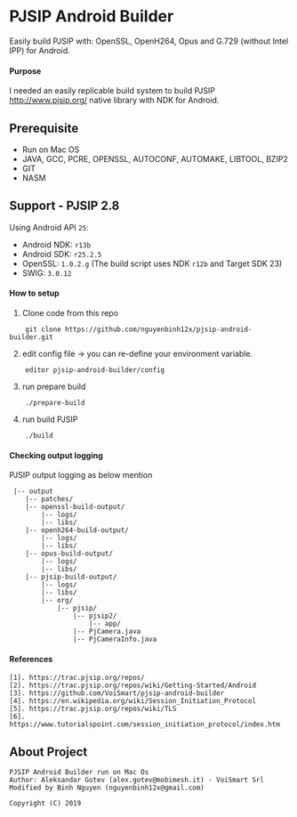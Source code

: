 # PJSIP Android Builder
Easily build PJSIP with: OpenSSL, OpenH264, Opus and G.729 (without Intel IPP) for Android.

#### Purpose
I needed an easily replicable build system to build PJSIP http://www.pjsip.org/ native library with NDK for Android. 

## Prerequisite
- Run on Mac OS
- JAVA, GCC, PCRE, OPENSSL, AUTOCONF, AUTOMAKE, LIBTOOL, BZIP2
- GIT
- NASM

## Support - PJSIP 2.8
Using Android API `25`:
- Android NDK: `r13b`
- Android SDK: `r25.2.5`
- OpenSSL: `1.0.2.g` (The build script uses NDK `r12b` and Target SDK 23)
- SWIG: `3.0.12`

#### How to setup
1. Clone code from this repo
```
    git clone https://github.com/nguyenbinh12x/pjsip-android-builder.git
```
2. edit config file -> you can re-define your environment variable.
```
    editor pjsip-android-builder/config
```
3. run prepare build
```
    ./prepare-build
```
4. run build PJSIP
```
    ./build
```

#### Checking output logging
PJSIP output logging as below mention
```
 |-- output
    |-- patches/
    |-- openssl-build-output/
        |-- logs/
        |-- libs/
    |-- openh264-build-output/
        |-- logs/
        |-- libs/    
    |-- opus-build-output/
        |-- logs/
        |-- libs/
    |-- pjsip-build-output/
        |-- logs/
        |-- libs/
        |-- org/
            |-- pjsip/
                |-- pjsip2/
                    |-- app/
                |-- PjCamera.java
                |-- PjCameraInfo.java

```

#### References
```
[1]. https://trac.pjsip.org/repos/
[2]. https://trac.pjsip.org/repos/wiki/Getting-Started/Android
[3]. https://github.com/VoiSmart/pjsip-android-builder
[4]. https://en.wikipedia.org/wiki/Session_Initiation_Protocol
[5]. https://trac.pjsip.org/repos/wiki/TLS
[6]. https://www.tutorialspoint.com/session_initiation_protocol/index.htm
```

## About Project
    PJSIP Android Builder run on Mac Os
    Author: Aleksandar Gotev (alex.gotev@mobimesh.it) - VoiSmart Srl
    Modified by Binh Nguyen (nguyenbinh12x@gmail.com)

    Copyright (C) 2019

